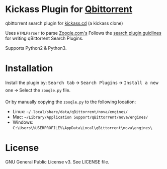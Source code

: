 # Kickass Plugin for [Qbittorrent](qbittorent.com)
qbittorrent search plugin for [kickass.cd](https://kickass.cd)
(a kickass clone)

Uses `HTMLParser` to parse [Zooqle.com's](https://zooqle.com/)
Follows the
[search plugin guidlines](https://github.com/qbittorrent/qBittorrent/wiki/How-to-write-a-search-plugin) for writing qBittorrent Search Plugins.

Supports Python2 & Python3.

# Installation
Install the plugin by:
<kbd>Search tab</kbd> 🡪 <kbd>Search Plugins</kbd> 🡪 <kbd>Install a new one</kbd> 🡪 Select the `zooqle.py` file.

Or by manually copying the `zooqle.py` to the following location:
  * Linux: `~/.local/share/data/qBittorrent/nova/engines/`
  * Mac: `~/Library/Application Support/qBittorrent/nova/engines/`
  * Windows: `C:\Users\%USERPROFILE%\AppData\Local\qBittorrent\nova\engines\`

# License
GNU General Public License v3. See LICENSE file.
